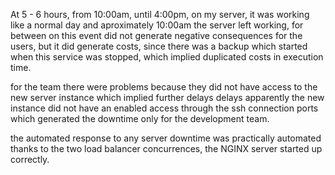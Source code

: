 
At  5 - 6 hours, from 10:00am, until 4:00pm, on my server, it was working like a normal day and aproximately 10:00am the server left working, for between on this event did not generate negative consequences for the users, but it did generate costs, since there was a backup which started when this service was stopped, which implied duplicated costs in execution time. 

for the team there were problems because they did not have access to the new server instance which implied further delays delays apparently the new instance did not have an enabled access through the ssh connection ports which generated the downtime only for the development team.  

the automated response to any server downtime was practically automated thanks to the two load balancer concurrences, the NGINX server started up correctly.


